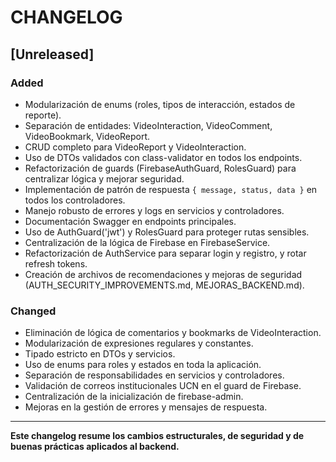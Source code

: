 # CHANGELOG

## [Unreleased]

### Added

- Modularización de enums (roles, tipos de interacción, estados de reporte).
- Separación de entidades: VideoInteraction, VideoComment, VideoBookmark, VideoReport.
- CRUD completo para VideoReport y VideoInteraction.
- Uso de DTOs validados con class-validator en todos los endpoints.
- Refactorización de guards (FirebaseAuthGuard, RolesGuard) para centralizar lógica y mejorar seguridad.
- Implementación de patrón de respuesta `{ message, status, data }` en todos los controladores.
- Manejo robusto de errores y logs en servicios y controladores.
- Documentación Swagger en endpoints principales.
- Uso de AuthGuard('jwt') y RolesGuard para proteger rutas sensibles.
- Centralización de la lógica de Firebase en FirebaseService.
- Refactorización de AuthService para separar login y registro, y rotar refresh tokens.
- Creación de archivos de recomendaciones y mejoras de seguridad (AUTH_SECURITY_IMPROVEMENTS.md, MEJORAS_BACKEND.md).

### Changed

- Eliminación de lógica de comentarios y bookmarks de VideoInteraction.
- Modularización de expresiones regulares y constantes.
- Tipado estricto en DTOs y servicios.
- Uso de enums para roles y estados en toda la aplicación.
- Separación de responsabilidades en servicios y controladores.
- Validación de correos institucionales UCN en el guard de Firebase.
- Centralización de la inicialización de firebase-admin.
- Mejoras en la gestión de errores y mensajes de respuesta.

---

**Este changelog resume los cambios estructurales, de seguridad y de buenas prácticas aplicados al backend.**
